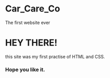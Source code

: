 # Car_Care_Co
The first website ever

# HEY THERE!
this site was my first practise of HTML and CSS.

### Hope you like it.
